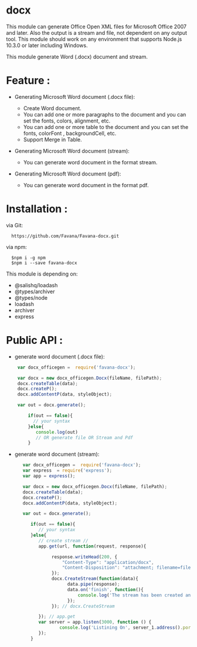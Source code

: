 # docx

This module can generate Office Open XML files for Microsoft Office 2007 and later.
Also the output is a stream and file, not dependent on any output tool.
This module should work on any environment that supports Node.js 10.3.0 or later including Windows.

This module generate Word (.docx) document and stream.
# Feature :

- Generating Microsoft Word document (.docx file):
  - Create Word document.
  - You can add one or more paragraphs to the document and you can set the fonts, colors, alignment, etc.
  - You can add one or more table to the document and you can set the fonts,  colorFont , backgroundCell, etc.
  - Support Merge in Table.

- Generating Microsoft Word document (stream):
  - You can generate word document in the format stream.

- Generating Microsoft Word document (pdf):
  - You can generate word document in the format pdf.


# Installation :

 via Git:

      https://github.com/Favana/Favana-docx.git

 via npm:

      $npm i -g npm
      $npm i --save favana-docx

This module is depending on:

- @salishq/loadash
- @types/archiver
- @types/node
- loadash
- archiver
- express


# Public API :

   - generate word document (.docx file):
        ```js
         var docx_officegen =  require('favana-docx');

         var docx = new docx_officegen.Docx(fileName, filePath);
         docx.createTable(data);
         docx.createP();
         docx.addContentP(data, styleObject);

         var out = docx.generate();

             if(out == false){
               // your syntax
             }else{
                console.log(out)
                // OR generate file OR Stream and Pdf
             }
        ```

   - generate word document (stream):
        ```js
           var docx_officegen =  require('favana-docx');
           var express  = require('express');
           var app = express();

           var docx = new docx_officegen.Docx(fileName, filePath);
           docx.createTable(data);
           docx.createP();
           docx.addContentP(data, styleObject);

           var out = docx.generate();

              if(out == false){
                 // your syntax
              }else{
                 // create stream //
                 app.get(url, function(request, response){

                      response.writeHead(200, {
                          "Content-Type": "application/docx",
                          "Content-Disposition": "attachment; filename=filename.docx"
                      });
                      docx.CreateStream(function(data){
                            data.pipe(response);
                            data.on('finish', function(){
                                console.log('The stream has been created and the file is ready to download');
                            });
                      }); // docx.CreateStream

                 }); // app.get
                 var server = app.listen(3000, function () {
                         console.log('Listining On', server_1.address().port);
                 });
              }
        ```


